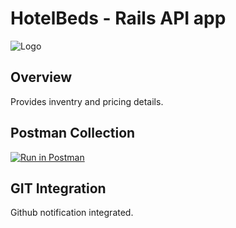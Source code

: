 # HotelBeds - Rails API app

![Logo](https://developer.hotelbeds.com/files/logo-nuevo.png)

## Overview
Provides inventry and pricing details.

## Postman Collection
[![Run in Postman](https://run.pstmn.io/button.svg)](https://app.getpostman.com/run-collection/6140c71f076e70972884)

## GIT Integration
Github notification integrated.